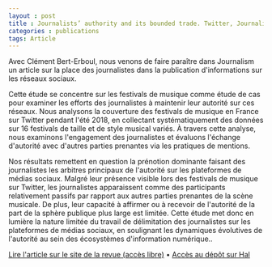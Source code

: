```yaml
---
layout : post
title : Journalists’ authority and its bounded trade. Twitter, Journalists, and Boundary Work in Contemporary France’s Music Scene
categories : publications
tags: Article
---
```


Avec Clément Bert-Erboul, nous venons de faire paraître dans Journalism un article sur la place des journalistes dans la publication d'informations sur les réseaux sociaux.

Cette étude se concentre sur les festivals de musique comme étude de cas pour examiner les efforts des journalistes à maintenir leur autorité sur ces réseaux. Nous analysons la couverture des festivals de musique en France sur Twitter pendant l'été 2018, en collectant systématiquement des données sur 16 festivals de taille et de style musical variés. À travers cette analyse, nous examinons l'engagement des journalistes et évaluons l'échange d'autorité avec d'autres parties prenantes via les pratiques de mentions.

Nos résultats remettent en question la prénotion dominante faisant des journalistes les arbitres principaux de l'autorité sur les plateformes de médias sociaux. Malgré leur présence visible lors des festivals de musique sur Twitter, les journalistes apparaissent comme des participants relativement passifs par rapport aux autres parties prenantes de la scène musicale. De plus, leur capacité à affirmer ou à recevoir de l'autorité de la part de la sphère publique plus large est limitée. Cette étude met donc en lumière la nature limitée du travail de délimitation des journalistes sur les plateformes de médias sociaux, en soulignant les dynamiques évolutives de l'autorité au sein des écosystèmes d'information numérique..

[Lire l'article sur le site de la revue (accès libre)](https://doi.org/10.1177/14648849241255941) • [Accès au dépôt sur Hal](https://hal.science/hal-04637367)

<object data="https://hal.science/hal-04637367v1/file/Social_networks_and_the_trading_of_journalistic_authority_post-print.pdf" height = "1200" width = "900" type='application/pdf'></object>
